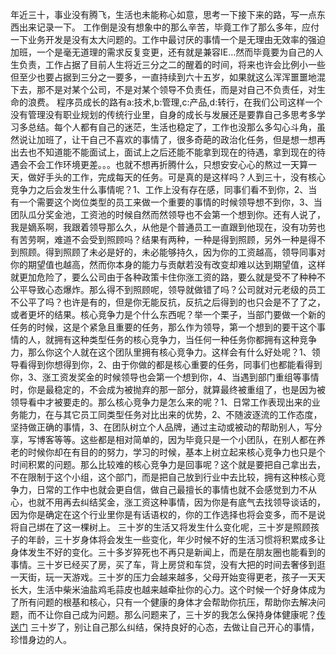   年近三十，事业没有腾飞，生活也未能称心如意，思考一下接下来的路，写一点东西出来记录一下。
  工作倒是没有想象中的那么辛苦，毕竟工作了那么多年，应付一下业务开发是没有太大问题的。工作中最讨厌的事情一个是无理由无效率的强迫加班，一个是毫无道理的需求反复变更，还有就是兼容IE...然而毕竟要为自己的人生负责，工作占据了目前人生将近三分之二的醒着的时间，将来也许会比例小一些但至少也要占据到三分之一要多，一直持续到六十五岁，如果就这么浑浑噩噩地混下去，那不是对某个公司，不是对某个领导不负责任，而是对自己不负责任，对生命的浪费。
  程序员成长的路有a:技术,b:管理,c:产品,d:转行，在我们公司这样一个没有管理没有职业规划的传统行业里，自身的成长与发展还是要靠自己多思考多学习多总结。每个人都有自己的迷茫，生活也稳定了，工作也没那么多勾心斗角，虽然说让加班了，让干自己不喜欢的事情了，很多奇葩的政治化任务，但是想一想再出去也不知道能不能面试上，面试上之后还能不能拿到现在的待遇，拿到现在的待遇会不会工作环境更差。。。也就不想再折腾什么，只想安安心心的熬过一天算一天，做好手头的工作，完成每天的任务。可是真的是这样吗？人到三十，没有核心竞争力之后会发生什么事情呢？1、工作上没有存在感，同事们看不到你，2、当有一个需要这个岗位类型的员工来做一个重要的事情的时候领导想不到你，3、当团队瓜分奖金池，工资池的时候自然而然领导也不会第一个想到你。还有人说了，我是嫡系啊，我跟着领导那么久，从他是个普通员工一直跟到他现在，没有功劳也有苦劳啊，难道不会受到照顾吗？结果有两种，一种是得到照顾，另外一种是得不到照顾。得到照顾了未必是好的，未必能够持久，因为你的工资越高，领导同事对你的期望值也越高，然而你本身的能力与贡献若没有改变却难以达到期望值，这样就更加危险了，要么公司由于各种政策卡住你涨工资的路，要么就是受不了种种不公平导致心态爆炸。那么得不到照顾呢，领导就做错了吗？公司就对元老级的员工不公平了吗？也许是有的，但是你无能反抗，反抗之后得到的也只会是不了了之，或者更坏的结果。核心竞争力是个什么东西呢？举一个栗子，当部门要做一个新的任务的时候，这是个紧急且重要的任务，那么作为领导，第一个想到的要干这个事情的人，就拥有这种类型任务的核心竞争力，当任何一种任务你都拥有这种竞争力，那么你这个人就在这个团队里拥有核心竞争力。这样会有什么好处呢？1、领导看得到你想得到你，2、由于你做的都是核心重要的任务，同事们也都能看得到你，3、涨工资发奖金的时候领导也会第一个想到你，4、当遇到部门重组等事情时，你是最稳定的，不会成为被抛弃的那一部分，就算最终被重组了，也是因为被领导看中才被要走的。那么核心竞争力是怎么来的呢？1、日常工作表现出来的业务能力，在与其它员工同类型任务对比出来的优势，2、不随波逐流的工作态度，坚持做正确的事情，3、在团队树立个人品牌，通过主动或被动的帮助别人，写分享，写博客等等。这些都是相对简单的，因为毕竟只是一个小团队，在别人都在养老的时候你却在有目的的努力，学习的时候，基本上树立起来核心竞争力也只是个时间积累的问题。那么比较难的核心竞争力是回事呢？这个就是要把自己拿出去，不在限制于这个小组，这个部门，而是把自己放到行业中去比较，拥有这种核心竞争力，日常的工作中也就会更自信，做自己最擅长的事情也就不会感觉到力不从心，也就不用再去纠结奖金，涨工资这种事情，因为你是有底气去找领导谈话的，因为你是确定在这个行业里你是有话语权的，你的工作选择也将会变多，而不是说将自己绑在了这一棵树上。
  三十岁的生活又将发生什么变化呢，三十岁是照顾孩子的年龄，三十岁身体将会发生一些变化，年少时候不好的生活习惯将积累成多让身体发生不好的变化。三十多岁猝死也不再只是新闻上，而是在朋友圈也能看到的事情。三十岁已经买了房，买了车，背上房贷和车贷，没有大把的时间去奢侈到逛一天街，玩一天游戏。三十岁的压力会越来越多，父母开始变得更老，孩子一天天长大，生活中柴米油盐鸡毛蒜皮也越来越牵扯你的心力。这个时候一个好身体成为了所有问题的根基和核心，只有一个健康的身体才会帮助你抗压，帮助你去解决问题，而不让你自己成为问题。那么问题来了，三十岁的我怎么保持身体健康呢？<a href="https://www.zhihu.com/search?type=content&q=%E4%B8%89%E5%8D%81%E5%B2%81%E5%81%A5%E8%BA%AB">传送门</a>
  三十岁了，别让自己那么纠结，保持良好的心态，去做让自己开心的事情，珍惜身边的人。
